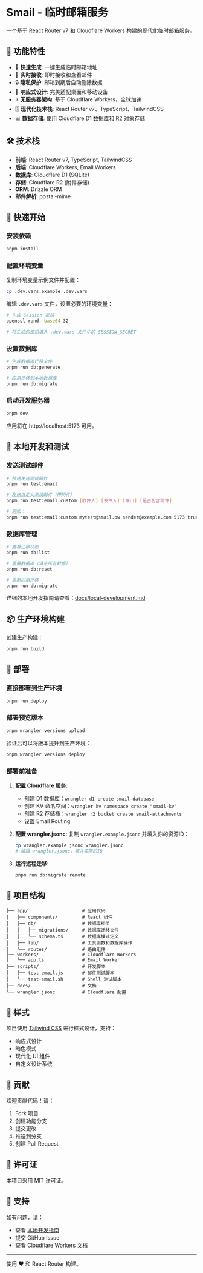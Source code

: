 # Smail - 临时邮箱服务

一个基于 React Router v7 和 Cloudflare Workers 构建的现代化临时邮箱服务。

## 🌟 功能特性

- 🚀 **快速生成**: 一键生成临时邮箱地址
- 📧 **实时接收**: 即时接收和查看邮件
- 🔒 **隐私保护**: 邮箱到期后自动删除数据
- 📱 **响应式设计**: 完美适配桌面和移动设备
- ⚡️ **无服务器架构**: 基于 Cloudflare Workers，全球加速
- 🗄️ **现代化技术栈**: React Router v7、TypeScript、TailwindCSS
- 📊 **数据存储**: 使用 Cloudflare D1 数据库和 R2 对象存储

## 🛠️ 技术栈

- **前端**: React Router v7, TypeScript, TailwindCSS
- **后端**: Cloudflare Workers, Email Workers
- **数据库**: Cloudflare D1 (SQLite)
- **存储**: Cloudflare R2 (附件存储)
- **ORM**: Drizzle ORM
- **邮件解析**: postal-mime

## 🚀 快速开始

### 安装依赖

```bash
pnpm install
```

### 配置环境变量

复制环境变量示例文件并配置：

```bash
cp .dev.vars.example .dev.vars
```

编辑 `.dev.vars` 文件，设置必要的环境变量：

```bash
# 生成 Session 密钥
openssl rand -base64 32

# 将生成的密钥填入 .dev.vars 文件中的 SESSION_SECRET
```

### 设置数据库

```bash
# 生成数据库迁移文件
pnpm run db:generate

# 应用迁移到本地数据库
pnpm run db:migrate
```

### 启动开发服务器

```bash
pnpm dev
```

应用将在 http://localhost:5173 可用。

## 🧪 本地开发和测试

### 发送测试邮件

```bash
# 快速发送测试邮件
pnpm run test:email

# 发送自定义测试邮件（带附件）
pnpm run test:email:custom [收件人] [发件人] [端口] [是否包含附件]

# 例如：
pnpm run test:email:custom mytest@smail.pw sender@example.com 5173 true
```

### 数据库管理

```bash
# 查看迁移状态
pnpm run db:list

# 重置数据库（清空所有数据）
pnpm run db:reset

# 重新应用迁移
pnpm run db:migrate
```

详细的本地开发指南请查看：[docs/local-development.md](docs/local-development.md)

## 📦 生产环境构建

创建生产构建：

```bash
pnpm run build
```

## 🚀 部署

### 直接部署到生产环境

```bash
pnpm run deploy
```

### 部署预览版本

```bash
pnpm wrangler versions upload
```

验证后可以将版本提升到生产环境：

```bash
pnpm wrangler versions deploy
```

### 部署前准备

1. **配置 Cloudflare 服务**:
   - 创建 D1 数据库：`wrangler d1 create smail-database`
   - 创建 KV 命名空间：`wrangler kv namespace create "smail-kv"`
   - 创建 R2 存储桶：`wrangler r2 bucket create smail-attachments`
   - 设置 Email Routing

2. **配置 wrangler.jsonc**:
   复制 `wrangler.example.jsonc` 并填入你的资源ID：
   ```bash
   cp wrangler.example.jsonc wrangler.jsonc
   # 编辑 wrangler.jsonc，填入实际的ID
   ```

3. **运行远程迁移**:
   ```bash
   pnpm run db:migrate:remote
   ```

## 📂 项目结构

```
├── app/                    # 应用代码
│   ├── components/         # React 组件
│   ├── db/                 # 数据库相关
│   │   ├── migrations/     # 数据库迁移文件
│   │   └── schema.ts       # 数据库模式定义
│   ├── lib/                # 工具函数和数据库操作
│   └── routes/             # 路由组件
├── workers/                # Cloudflare Workers
│   └── app.ts              # Email Worker
├── scripts/                # 开发脚本
│   ├── test-email.js       # 邮件测试脚本
│   └── test-email.sh       # Shell 测试脚本
├── docs/                   # 文档
└── wrangler.jsonc          # Cloudflare 配置
```

## 🎨 样式

项目使用 [Tailwind CSS](https://tailwindcss.com/) 进行样式设计，支持：
- 响应式设计
- 暗色模式
- 现代化 UI 组件
- 自定义设计系统

## 🤝 贡献

欢迎贡献代码！请：

1. Fork 项目
2. 创建功能分支
3. 提交更改
4. 推送到分支
5. 创建 Pull Request

## 📄 许可证

本项目采用 MIT 许可证。

## 🛟 支持

如有问题，请：
- 查看 [本地开发指南](docs/local-development.md)
- 提交 GitHub Issue
- 查看 Cloudflare Workers 文档

---

使用 ❤️ 和 React Router 构建。

